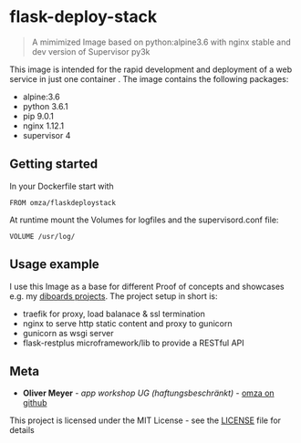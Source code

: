 # flask-deploy-stack

> A mimimized Image based on python:alpine3.6 with nginx stable and dev version of Supervisor py3k

This image is intended for the rapid development and deployment of a web service in just one container . The image contains the following packages:

- alpine:3.6
- python 3.6.1
- pip 9.0.1
- nginx 1.12.1
- supervisor 4


## Getting started

In your Dockerfile start with 
```
FROM omza/flaskdeploystack
```

At runtime mount the Volumes for logfiles and the supervisord.conf file:
```
VOLUME /usr/log/
```

## Usage example

I use this Image as a base for different Proof of concepts and showcases e.g. my [diboards projects](https://github.com/omza/diboards). The project setup in short is:

- traefik for proxy, load balanace & ssl termination
- nginx to serve http static content and proxy to gunicorn
- gunicorn as wsgi server
- flask-restplus microframework/lib to provide a RESTful API 


## Meta

* **Oliver Meyer** - *app workshop UG (haftungsbeschränkt)* - [omza on github](https://github.com/omza)

This project is licensed under the MIT License - see the [LICENSE](LICENSE) file for details
